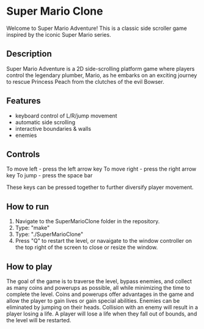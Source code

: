 # Super Mario Clone
Welcome to Super Mario Adventure! This is a classic side scroller game inspired by the iconic Super Mario series.

## Description
Super Mario Adventure is a 2D side-scrolling platform game where players control the legendary plumber, Mario, as he embarks on an exciting journey to rescue Princess Peach from the clutches of the evil Bowser.

## Features
- keyboard control of L/R/jump movement
- automatic side scrolling
- interactive boundaries & walls
- enemies

## Controls
To move left - press the left arrow key
To move right - press the right arrow key
To jump - press the space bar

These keys can be pressed together to further diversify player movement.

## How to run
1. Navigate to the SuperMarioClone folder in the repository.
2. Type: "make"
3. Type: "./SuperMarioClone"
4. Press "Q" to restart the level, or navaigate to the window controller on the top right of the screen to close or resize the window.

## How to play
The goal of the game is to traverse the level, bypass enemies, and collect as many coins and powerups as possible, all while minimizing the time to complete the level.
Coins and powerups offer advantages in the game and allow the player to gain lives or gain special abilities. 
Enemies can be eliminated by jumping on their heads. Collision with an enemy will result in a player losing a life.
A player will lose a life when they fall out of bounds, and the level will be restarted.
